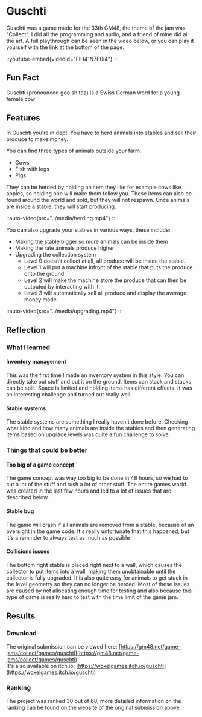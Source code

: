 # Guschti
Guschti was a game made for the 33th GM48, the theme of the jam was "Collect".
I did all the programming and audio, and a friend of mine did all the art.
A full playthrough can be seen in the video below, or you can play it yourself with the link at the bottom of the page.

::youtube-embed{videoId="FlH41N7E0i4"}
::

## Fun Fact
Guschti (pronounced goo sh tea) is a Swiss German word for a young female cow

## Features
In Guschti you're in dept. You have to herd animals into stables and sell their produce to make money.

You can find three types of animals outside your farm.
- Cows
- Fish with legs
- Pigs

They can be herded by holding an item they like for example cows like apples, so holding one will make them follow you.
These items can also be found around the world and sold, but they will not respawn.
Once animals are inside a stable, they will start producing.

::auto-video{src="../media/herding.mp4"}
::

You can also upgrade your stables in various ways, these include:
- Making the stable bigger so more animals can be inside them
- Making the rate animals produce higher
- Upgrading the collection system
  - Level 0 doesn’t collect at all, all produce will be inside the stable.
  - Level 1 will put a machine infront of the stable that puts the produce onto the ground.
  - Level 2 will make the machine store the produce that can then be outputed by interacting with it.
  - Level 3 will automatically sell all produce and display the average money made.

::auto-video{src="../media/upgrading.mp4"}
::

## Reflection

### What I learned

#### Inventory management
This was the first time I made an inventory system in this style. 
You can directly take out stuff and put it on the ground. 
Items can stack and stacks can be split. 
Space is limited and holding items has different effects.
It was an interesting challenge and turned out really well.

#### Stable systems
The stable systems are something I really haven't done before.
Checking what kind and how many animals are inside the stables and then generating items based on upgrade levels was quite a fun challenge to solve.

### Things that could be better

#### Too big of a game concept
The game concept was way too big to be done in 48 hours, so we had to cut a lot of the stuff and rush a lot of other stuff.
The entire games world was created in the last few hours and led to a lot of issues that are described below.

#### Stable bug
The game will crash if all animals are removed from a stable, because of an oversight in the game code.
It's really unfortunate that this happened, but it's a reminder to always test as much as possible

#### Collisions issues
The bottom right stable is placed right next to a wall, which causes the collector to put items into a wall, making them unobtainable until the collector is fully upgraded.
It is also quite easy for animals to get stuck in the level geometry so they can no longer be herded.
Most of these issues are caused by not allocating enough time for testing and also because this type of game is really hard to test with the time limit of the game jam.

## Results

### Download
The original submission can be viewed here: [https://gm48.net/game-jams/collect/games/guschti](https://gm48.net/game-jams/collect/games/guschti) \
It's also available on itch.io: [https://woxelgames.itch.io/guschti](https://woxelgames.itch.io/guschti)

### Ranking
The project was ranked 30 out of 68, more detailed information on the ranking can be found on the website of the original submission above.

